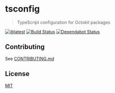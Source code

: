 # tsconfig

> TypeScript configuration for Octokit packages

[![@latest](https://img.shields.io/npm/v/@octokit/tsconfig.svg)](https://www.npmjs.com/package/@octokit/tsconfig)
[![Build Status](https://github.com/octokit/tsconfig/workflows/Test/badge.svg)](https://github.com/octokit/tsconfig/actions?query=workflow%3ATest+branch%3Amain)
[![Dependabot Status](https://api.dependabot.com/badges/status?host=github&repo=octokit/tsconfig)](https://dependabot.com/)

## Contributing

See [CONTRIBUTING.md](CONTRIBUTING.md)

## License

[MIT](LICENSE)
